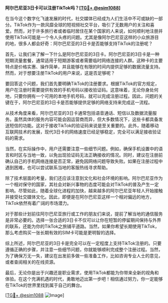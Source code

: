 **阿尔巴尼亚3日卡可以注册TikTok吗？[[TG💪+ @esim1088](https://t.me/s/esim1088)]**

在当今这个数字化飞速发展的时代，社交媒体已经成为人们生活中不可或缺的一部分。TikTok作为一款风靡全球的短视频社交平台，吸引了无数用户的关注和喜爱。然而，对于许多旅行者或者临时居住在某个国家的人来说，如何顺利地注册并使用TikTok可能是一个令人头疼的问题。尤其是像阿尔巴尼亚这样的小众旅游目的地，很多人都会好奇：阿尔巴尼亚的3日卡是否能够支持TikTok的注册呢？

首先，让我们来了解一下什么是阿尔巴尼亚的3日卡。阿尔巴尼亚的3日卡是一种短期流量套餐，通常适用于短期游客或者需要临时网络连接的人群。这种卡的主要特点是价格实惠、操作简单，并且能够在有限的时间内提供足够的数据流量支持。然而，对于想要注册TikTok的用户来说，这是否足够呢？

要回答这个问题，我们首先要明确TikTok的注册要求。根据TikTok的官方规定，用户在注册时需要提供有效的手机号码以接收验证码。这意味着，无论你身处何地，只要你拥有一个可用的本地手机号码，就可以完成注册过程。因此，问题的关键在于，阿尔巴尼亚的3日卡是否能够提供足够的网络支持来完成这一流程。

从技术角度来看，阿尔巴尼亚的3日卡通常包括语音通话、短信以及数据流量服务。虽然具体的服务内容可能会因运营商而异，但大多数情况下，这些卡都具备发送短信的功能。这对于接收TikTok的验证码来说是至关重要的。此外，随着移动互联网技术的发展，现代3日卡的网络速度已经足够稳定，完全可以满足接收验证码的需求。

当然，在实际操作中，用户还需要注意一些细节问题。例如，确保手机设置中的语言和时区与当地一致，以免出现验证码无法正确接收的情况。同时，建议在注册前确认自己的手机网络连接是否正常，避免因网络问题导致失败。如果在注册过程中遇到困难，也可以尝试联系当地的客服热线寻求帮助。

除了技术层面的考量，我们还应该注意到文化和社会环境的影响。阿尔巴尼亚作为一个相对保守的国家，其社会对新兴事物的态度可能会对TikTok的普及产生一定影响。尽管如此，随着全球化进程的加快，越来越多的阿尔巴尼亚年轻人开始接触并接受社交媒体文化。因此，即便是在阿尔巴尼亚这样一个相对偏远的地方，TikTok依然有着广阔的市场潜力。

对于那些计划前往阿尔巴尼亚旅行或工作的朋友们来说，提前了解当地的通信服务是非常必要的。选择一张合适的3日卡不仅可以让你在短暂的停留期间保持与外界的联系，还能为你的TikTok之旅铺平道路。当然，如果你希望长期使用TikTok，那么考虑购买一张长期有效的SIM卡可能是更明智的选择。

综上所述，阿尔巴尼亚的3日卡是完全可以在一定程度上支持TikTok注册的。只要遵循正确的步骤，并注意一些细节问题，你就能够顺利完成整个注册过程。当然，为了确保万无一失，建议在出发前多做一些准备工作，比如咨询专业人士的意见，或者查阅相关的在线资源。

最后，无论你是出于兴趣还是职业需求，使用TikTok都能为你带来全新的视角和体验。在这个充满机遇的时代，勇敢地迈出第一步吧！相信通过努力，你一定能够在TikTok的世界里找到属于自己的舞台。

[[TG💪+ @esim1088](https://t.me/s/esim1088) ![Image](https://i.postimg.cc/4NQfJmqS/Snipaste-2025-05-13-00-14-12.png)]